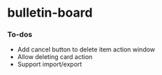 # bulletin-board

### To-dos

- Add cancel button to delete item action window
- Allow deleting card action
- Support import/export
